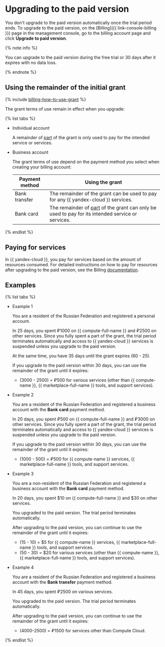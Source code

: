 # Upgrading to the paid version

You don't upgrade to the paid version automatically once the trial period ends. To upgrade to the paid version, on the [Billing]({{ link-console-billing }}) page in the management console, go to the billing account page and click **Upgrade to paid version**.

{% note info %}

You can upgrade to the paid version during the free trial or 30 days after it expires with no data loss.

{% endnote %}

## Using the remainder of the initial grant

{% include [billing-how-to-use-grant](../../../_includes/billing-how-to-use-grant.md) %}


The grant terms of use remain in effect when you upgrade:

{% list tabs %}

- Individual account

  A remainder of [part](../../usage-grant.md) of the grant is only used to pay for the intended service or services.

- Business account

  
  The grant terms of use depend on the payment method you select when creating your billing account:

  | Payment method | Using the grant |
  ----- | -----
  | Bank transfer | The remainder of the grant can be used to pay for any {{ yandex-cloud }} services. |
  | Bank card | The remainder of [part](../../usage-grant.md) of the grant can only be used to pay for its intended service or services. |


{% endlist %}



## Paying for services

In {{ yandex-cloud }}, you pay for services based on the amount of resources consumed. For detailed instructions on how to pay for resources after upgrading to the paid version, see the Billing [documentation](../../../billing/).


## Examples

{% list tabs %}

- Example 1

  You are a resident of the Russian Federation and registered a personal account.

  In 25 days, you spent ₽1000 on {{ compute-full-name }} and ₽2500 on other services. Since you fully spent a part of the grant, the trial period terminates automatically and access to {{ yandex-cloud }} services is suspended unless you upgrade to the paid version.

  At the same time, you have 35 days until the grant expires (60 - 25).

  If you upgrade to the paid version within 30 days, you can use the remainder of the grant until it expires:
  - (3000 - 2500) = ₽500 for various services (other than {{ compute-name }}, {{ marketplace-full-name }} tools, and support services).

- Example 2

  You are a resident of the Russian Federation and registered a business account with the **Bank card** payment method.

  In 20 days, you spent ₽500 on {{ compute-full-name }} and ₽3000 on other services. Since you fully spent a part of the grant, the trial period terminates automatically and access to {{ yandex-cloud }} services is suspended unless you upgrade to the paid version.

  If you upgrade to the paid version within 30 days, you can use the remainder of the grant until it expires:
  - (1000 - 500) = ₽500 for {{ compute-name }} services, {{ marketplace-full-name }} tools, and support services.

- Example 3

  You are a non-resident of the Russian Federation and registered a business account with the **Bank card** payment method.

  In 20 days, you spent $10 on {{ compute-full-name }} and $30 on other services.

  You upgraded to the paid version. The trial period terminates automatically.

  After upgrading to the paid version, you can continue to use the remainder of the grant until it expires:
  - (15 - 10) = $5 for {{ compute-name }} services, {{ marketplace-full-name }} tools, and support services.
  - (50 - 30) = $20 for various services (other than {{ compute-name }}, {{ marketplace-full-name }} tools, and support services).

- Example 4

  You are a resident of the Russian Federation and registered a business account with the **Bank transfer** payment method.

  In 45 days, you spent ₽2500 on various services.

  You upgraded to the paid version. The trial period terminates automatically.

  After upgrading to the paid version, you can continue to use the remainder of the grant until it expires:
  - (4000-2500) = ₽1500 for services other than Compute Cloud.

{% endlist %}

